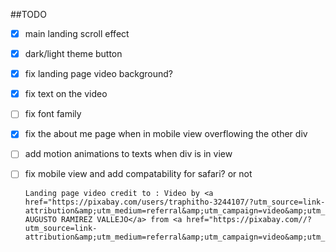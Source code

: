 ##TODO

- [x] main landing scroll effect
- [x] dark/light theme button
- [x] fix landing page video background?
- [x] fix text on the video
- [ ] fix font family
- [x] fix the about me page when in mobile view overflowing the other div
- [ ] add motion animations to texts when div is in view
- [ ] fix mobile view and add compatability for safari? or not

      Landing page video credit to : Video by <a href="https://pixabay.com/users/traphitho-3244107/?utm_source=link-attribution&amp;utm_medium=referral&amp;utm_campaign=video&amp;utm_content=23740">CESAR AUGUSTO RAMIREZ VALLEJO</a> from <a href="https://pixabay.com//?utm_source=link-attribution&amp;utm_medium=referral&amp;utm_campaign=video&amp;utm_content=23740">Pixabay</a>
